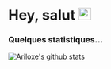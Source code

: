 

# Hey, salut <img src="https://media.giphy.com/media/hvRJCLFzcasrR4ia7z/giphy.gif" width="25px">

### Quelques statistiques...
[![Ariloxe's github stats](https://github-readme-stats.vercel.app/api?username=Ariloxe&count_private=true&include_all_commits=true&theme=radical)](https://google.com)
